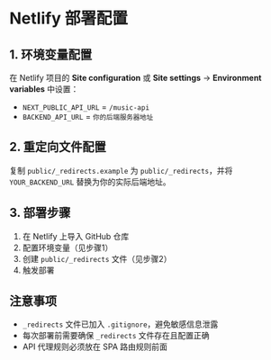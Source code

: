 # Netlify 部署配置

## 1. 环境变量配置

在 Netlify 项目的 **Site configuration** 或 **Site settings** → **Environment variables** 中设置：

- `NEXT_PUBLIC_API_URL` = `/music-api`
- `BACKEND_API_URL` = `你的后端服务器地址`

## 2. 重定向文件配置

复制 `public/_redirects.example` 为 `public/_redirects`，并将 `YOUR_BACKEND_URL` 替换为你的实际后端地址。

## 3. 部署步骤

1. 在 Netlify 上导入 GitHub 仓库
2. 配置环境变量（见步骤1）
3. 创建 `public/_redirects` 文件（见步骤2）
4. 触发部署

## 注意事项

- `_redirects` 文件已加入 `.gitignore`，避免敏感信息泄露
- 每次部署前需要确保 `_redirects` 文件存在且配置正确
- API 代理规则必须放在 SPA 路由规则前面